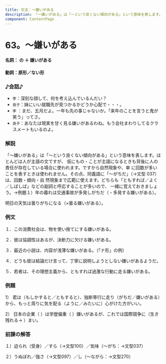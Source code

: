 ```yaml
---
title: 文法：～嫌いがある
description: 「～嫌いがある」は「～という良くない傾向がある」という意味を表します。ほとんどは人が主語の文ですが、 仮にもの・ことが主語になるときも背後に人の責任が存在している場合に使われます。ですから自然現象や、単 に回数が多いことを表すときは使われません。その点、同義語に「～がちだ」（→文型 037）は、回数・傾向・自 然現象まで広範に使えます。どちらも「ともすれば／よく／しばしば」などの副詞と呼応することが多いので、 一緒に覚えておきましょう。→例題１）年の暮れは交通事故が多発しがちだ（・多発する嫌いがある）。
component: ContentPage
---
```



# 63。～嫌いがある
#### 名詞： の ＋ 嫌いがある
#### 動詞：原形／ない形  
### ♪会話♪
- `李`：深刻な顔して、何を考え込んでいるんだい？
- `良子`：妹にいい就職先が見つかるかどうか心配で・・・。
- `李` ：まだ、五月だよ。一年も先の事じゃないか。「来年のことを言うと鬼が笑う」ってさ。
- `良子`：あなたは現実を甘く見る嫌いがあるわね。もう会社まわりしてるクラスメートもいるのよ。
### 解説
「～嫌いがある」は「～という良くない傾向がある」という意味を表します。ほとんどは人が主語の文ですが、 仮にもの・ことが主語になるときも背後に人の責任が存在している場合に使われます。ですから自然現象や、単 に回数が多いことを表すときは使われません。その点、同義語に「～がちだ」（→文型 037）は、回数・傾向・自 然現象まで広範に使えます。どちらも「ともすれば／よく／しばしば」などの副詞と呼応することが多いので、 一緒に覚えておきましょう。→例題１）年の暮れは交通事故が多発しがちだ（・多発する嫌いがある）。

明日の天気は曇りがちになる（×曇る嫌いがある）。
### 例文
１．この消費社会は、物を使い捨てにする嫌いがある。

２．彼は協調性はあるが、決断力に欠ける嫌いがある。

３．最近の小説は、内容が浅薄な嫌いがある。（「ナ形」の例）

４．どうも彼は結論だけ言って、丁寧に説明しようとしない嫌いがあるようだ。

５．若者は、その理想主義から、ともすれば過激な行動に走る嫌いがある。
### 例題
1） 君は（もしかすると／ともすると）、独断専行に走り（がちだ／嫌いがある）から、もっと周りに気を配る（ように／みたいに）心がけた方がいい。  

2） 日本の企業（ ）は学歴偏重（ ）嫌いがあるが、これでは国際競争に（生き残れる→ ）まい。
### 前課の解答
１）迫られ（受身）／すら（→文型100）／気味（～がち：→文型037）

２）うぬぼれ／強さ（→文型097）／し（～ながら：→文型270）
